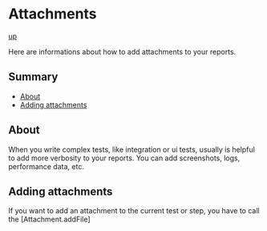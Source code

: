 # Attachments

[up](../README.md)

Here are informations about how to add attachments to your reports.

## Summary

  - [About](#about)
  - [Adding attachments](#adding-attachments)

## About

When you write complex tests, like integration or ui tests, usually is helpful to add more verbosity to your reports.
You can add screenshots, logs, performance data, etc.

## Adding attachments

If you want to add an attachment to the current test or step, you have to call the [Attachment.addFile]